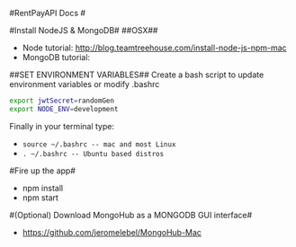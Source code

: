 #RentPayAPI Docs #

#Install NodeJS & MongoDB#
##OSX##
* Node tutorial: http://blog.teamtreehouse.com/install-node-js-npm-mac
* MongoDB tutorial: 

##SET ENVIRONMENT VARIABLES##
Create a bash script to update environment variables or modify .bashrc

```bash
export jwtSecret=randomGen
export NODE_ENV=development
```

Finally in your terminal type:

* `source ~/.bashrc -- mac and most Linux`
* `. ~/.bashrc -- Ubuntu based distros`

#Fire up the app#
* npm install
* npm start

#(Optional) Download MongoHub as a MONGODB GUI interface#
* https://github.com/jeromelebel/MongoHub-Mac
